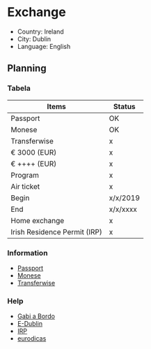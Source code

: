 # Exchange

* Country: Ireland
* City: Dublin
* Language: English

## Planning

### Tabela

| Items | Status |
| ----- | ------ |
| Passport | OK |
| Monese | OK |
| Transferwise | x |
| € 3000 (EUR) | x |
| € ++++ (EUR) | x |
| Program | x |
| Air ticket | x |
| Begin | x/x/2019 |
| End | x/x/xxxx |
| Home exchange | x |
| Irish Residence Permit (IRP) | x |

### Information

* [Passport](http://www.pf.gov.br/servicos-pf/passaporte/passaporte)
* [Monese](https://monese.com/)
* [Transferwise](https://transferwise.com/br/)

### Help

* [Gabi a Bordo](https://gabiabordo.wixsite.com/gabiabordo)
* [E-Dublin](https://www.e-dublin.com.br/)
* [IRP](https://www.e-dublin.com.br/como-tirar-o-irish-residence-permit-em-dublin/)
* [eurodicas](https://www.eurodicas.com.br/irlanda/)
